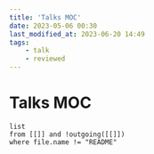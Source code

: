 ```yaml
---
title: 'Talks MOC'
date: 2023-05-06 00:30
last_modified_at: 2023-06-20 14:49
tags:
    - talk
    - reviewed
---
```


# Talks MOC

```dataview
list
from [[]] and !outgoing([[]])
where file.name != "README"
```
